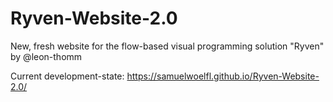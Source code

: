 # Ryven-Website-2.0
New, fresh website for the flow-based visual programming solution "Ryven" by @leon-thomm

Current development-state: https://samuelwoelfl.github.io/Ryven-Website-2.0/
